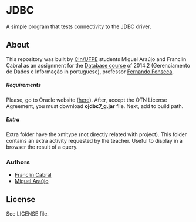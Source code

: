 # JDBC

A simple program that tests connectivity to the JDBC driver.

## About

This repository was built by [CIn/UFPE] students Miguel Araújo and Franclin Cabral as an 
assignment for the [Database course] of 2014.2 (Gerenciamento de 
Dados e Informação in portuguese), professor [Fernando Fonseca].

##### Requirements

Please, go to Oracle website ([here]). After, accept the OTN License Agreement, 
you must download __ojdbc7_g.jar__ file. Next, add to build path.

##### Extra

Extra folder have the xmltype (not directly related with project). This folder 
contains an extra activity requested by the teacher. Useful to display in a 
browser the result of a query.

### Authors

+ [Franclin Cabral]
+ [Miguel Araújo]

## License

See LICENSE file.

[Fernando Fonseca]: http://www.di.ufpe.br/~fdfd/
[Miguel Araújo]: https://github.com/miguelarauj1o
[Franclin Cabral]: https://github.com/FranclinC
[CIn/UFPE]: http://www2.cin.ufpe.br/site/index.php
[Database course]: http://www.cin.ufpe.br/~if685/
[here]: http://www.oracle.com/technetwork/database/features/jdbc/jdbc-drivers-12c-download-1958347.html
